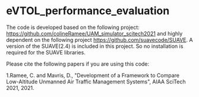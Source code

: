 # eVTOL_performance_evaluation

The code is developed based on the following project:
https://github.com/colineRamee/UAM_simulator_scitech2021
and highly dependent on the following project https://github.com/suavecode/SUAVE.
A version of the SUAVE(2.4) is included in this project. So no installation is required for the SUAVE libraries.

Please cite the following papers if you are using this code:

1.Ramee, C. and Mavris, D., "Development of a Framework to Compare Low-Altitude Unmanned Air Traffic Management Systems", AIAA SciTech 2021, 2021.